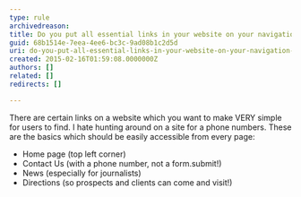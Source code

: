```yaml
---
type: rule
archivedreason: 
title: Do you put all essential links in your website on your navigation bar?
guid: 68b1514e-7eea-4ee6-bc3c-9ad08b1c2d5d
uri: do-you-put-all-essential-links-in-your-website-on-your-navigation-bar
created: 2015-02-16T01:59:08.0000000Z
authors: []
related: []
redirects: []

---
```



<p>
                    There are certain links on a website which you want to make 
     VERY simple for users to find. I hate hunting around on a 
     site for a phone numbers. These are the basics which should 
     be easily accessible from every page&#58;
                </p><ul><li>Home page (top left corner)</li><li>Contact Us (with a phone number, not a form.submit!)</li><li>News (especially for journalists)</li><li>Directions (so prospects and clients can come and 
     visit!)</li></ul>
<br><excerpt class='endintro'></excerpt><br>



